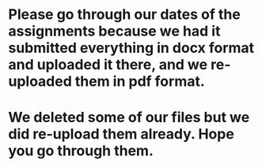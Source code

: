 # Please go through our dates of the assignments because we had it submitted everything in docx format and uploaded it there, and we re-uploaded them in pdf format.
# We deleted some of our files but we did re-upload them already. Hope you go through them.
